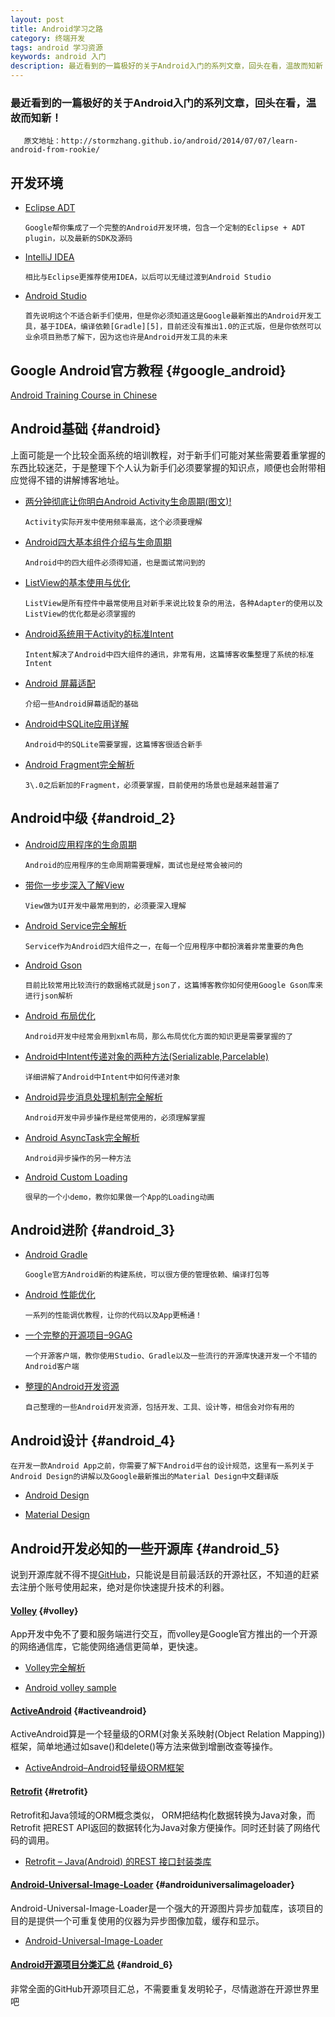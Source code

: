 ```yaml
---
layout: post
title: Android学习之路
category: 终端开发
tags: android 学习资源
keywords: android 入门
description: 最近看到的一篇极好的关于Android入门的系列文章，回头在看，温故而知新！
---
```


### 最近看到的一篇极好的关于Android入门的系列文章，回头在看，温故而知新！

       原文地址：http://stormzhang.github.io/android/2014/07/07/learn-android-from-rookie/
    

## 开发环境

*   [Eclipse ADT][1]
    
        Google帮你集成了一个完整的Android开发环境，包含一个定制的Eclipse + ADT plugin，以及最新的SDK及源码
        

*   [IntelliJ IDEA][2]
    
        相比与Eclipse更推荐使用IDEA，以后可以无缝过渡到Android Studio
        

*   [Android Studio][3]
    
        首先说明这个不适合新手们使用，但是你必须知道这是Google最新推出的Android开发工具，基于IDEA，编译依赖[Gradle][5]，目前还没有推出1.0的正式版，但是你依然可以业余项目熟悉了解下，因为这也许是Android开发工具的未来
        

<!--more-->

## Google Android官方教程 {#google_android}

[Android Training Course in Chinese][4]

## Android基础 {#android}

上面可能是一个比较全面系统的培训教程，对于新手们可能对某些需要着重掌握的东西比较迷茫，于是整理下个人认为新手们必须要掌握的知识点，顺便也会附带相应觉得不错的讲解博客地址。

*   [两分钟彻底让你明白Android Activity生命周期(图文)!][5]
    
        Activity实际开发中使用频率最高，这个必须要理解
        

*   [Android四大基本组件介绍与生命周期][6]
    
        Android中的四大组件必须得知道，也是面试常问到的
        

*   [ListView的基本使用与优化][7]
    
        ListView是所有控件中最常使用且对新手来说比较复杂的用法，各种Adapter的使用以及ListView的优化都是必须掌握的
        

*   [Android系统用于Activity的标准Intent][8]
    
        Intent解决了Android中四大组件的通讯，非常有用，这篇博客收集整理了系统的标准Intent
        

*   [Android 屏幕适配][9]
    
        介绍一些Android屏幕适配的基础
        

*   [Android中SQLite应用详解][10]
    
        Android中的SQLite需要掌握，这篇博客很适合新手
        

*   [Android Fragment完全解析][11]
    
        3\.0之后新加的Fragment，必须要掌握，目前使用的场景也是越来越普遍了
        

## Android中级 {#android_2}

*   [Android应用程序的生命周期][12]
    
        Android的应用程序的生命周期需要理解，面试也是经常会被问的
        

*   [带你一步步深入了解View][13]
    
        View做为UI开发中最常用到的，必须要深入理解
        

*   [Android Service完全解析][14]
    
        Service作为Android四大组件之一，在每一个应用程序中都扮演着非常重要的角色
        

*   [Android Gson][15]
    
        目前比较常用比较流行的数据格式就是json了，这篇博客教你如何使用Google Gson库来进行json解析
        

*   [Android 布局优化][16]
    
        Android开发中经常会用到xml布局，那么布局优化方面的知识更是需要掌握的了
        

*   [Android中Intent传递对象的两种方法(Serializable,Parcelable)][17]
    
        详细讲解了Android中Intent中如何传递对象
        

*   [Android异步消息处理机制完全解析][18]
    
        Android开发中异步操作是经常使用的，必须理解掌握
        

*   [Android AsyncTask完全解析][19]
    
        Android异步操作的另一种方法
        

*   [Android Custom Loading][20]
    
        很早的一个小demo，教你如果做一个App的Loading动画
        

## Android进阶 {#android_3}

*   [Android Gradle][21]
    
        Google官方Android新的构建系统，可以很方便的管理依赖、编译打包等
        

*   [Android 性能优化][22]
    
        一系列的性能调优教程，让你的代码以及App更畅通！
        

*   [一个完整的开源项目–9GAG][23]
    
        一个开源客户端，教你使用Studio、Gradle以及一些流行的开源库快速开发一个不错的Android客户端
        

*   [整理的Android开发资源][24]
    
        自己整理的一些Android开发资源，包括开发、工具、设计等，相信会对你有用的
        

## Android设计 {#android_4}

    在开发一款Android App之前，你需要了解下Android平台的设计规范，这里有一系列关于Android Design的讲解以及Google最新推出的Material Design中文翻译版
    

*   [Android Design][25]

*   [Material Design][26]

## Android开发必知的一些开源库 {#android_5}

说到开源库就不得不提[GitHub][27]，只能说是目前最活跃的开源社区，不知道的赶紧去注册个账号使用起来，绝对是你快速提升技术的利器。

#### [Volley][28] {#volley}

App开发中免不了要和服务端进行交互，而volley是Google官方推出的一个开源的网络通信库，它能使网络通信更简单，更快速。

*   [Volley完全解析][29]

*   [Android volley sample][30]

#### [ActiveAndroid][31] {#activeandroid}

ActiveAndroid算是一个轻量级的ORM(对象关系映射(Object Relation Mapping))框架，简单地通过如save()和delete()等方法来做到增删改查等操作。

*   [ActiveAndroid–Android轻量级ORM框架][32]

#### [Retrofit][33] {#retrofit}

Retrofit和Java领域的ORM概念类似， ORM把结构化数据转换为Java对象，而Retrofit 把REST API返回的数据转化为Java对象方便操作。同时还封装了网络代码的调用。

*   [Retrofit – Java(Android) 的REST 接口封装类库][34]

#### [Android-Universal-Image-Loader][35] {#androiduniversalimageloader}

Android-Universal-Image-Loader是一个强大的开源图片异步加载库，该项目的目的是提供一个可重复使用的仪器为异步图像加载，缓存和显示。

*   [Android-Universal-Image-Loader][36]

#### [Android开源项目分类汇总][37] {#android_6}

非常全面的GitHub开源项目汇总，不需要重复发明轮子，尽情遨游在开源世界里吧

 [1]: http://developer.android.com/sdk/index.html
 [2]: http://www.jetbrains.com/idea/
 [3]: http://developer.android.com/sdk/installing/studio.html
 [4]: http://hukai.me/android-training-course-in-chinese/index.html
 [5]: http://blog.csdn.net/android_tutor/article/details/5772285
 [6]: http://www.cnblogs.com/bravestarrhu/archive/2012/05/02/2479461.html
 [7]: http://www.cnblogs.com/noTice520/archive/2011/12/05/2276379.html
 [8]: http://blog.csdn.net/zhangjg_blog/article/details/10901293
 [9]: http://stormzhang.github.io/android/2014/05/16/android-screen-adaptation/
 [10]: http://blog.csdn.net/liuhe688/article/details/6715983
 [11]: http://blog.csdn.net/guolin_blog/article/details/8881711
 [12]: http://blog.csdn.net/android_tutor/article/details/4952960
 [13]: http://blog.csdn.net/guolin_blog/article/details/12921889
 [14]: http://blog.csdn.net/guolin_blog/article/details/11952435
 [15]: http://stormzhang.github.io/android/2014/05/22/android-gson/
 [16]: http://stormzhang.github.io/android/2014/04/10/android-optimize-layout/
 [17]: http://blog.csdn.net/android_tutor/article/details/5740845
 [18]: http://blog.csdn.net/guolin_blog/article/details/9991569
 [19]: http://blog.csdn.net/guolin_blog/article/details/11711405
 [20]: http://stormzhang.github.io/openandroid/2013/11/15/android-custom-loading/
 [21]: http://stormzhang.github.io/android/2014/02/28/android-gradle/
 [22]: http://www.trinea.cn/android/android-performance-demo/
 [23]: https://github.com/stormzhang/9GAG
 [24]: http://stormzhang.github.io/android/2014/06/05/android-awesome-resources/
 [25]: http://www.geekpark.net/tag/Android%20Design
 [26]: http://design.1sters.com/
 [27]: https://github.com/
 [28]: https://android.googlesource.com/platform/frameworks/volley
 [29]: http://blog.csdn.net/guolin_blog/article/details/17482095
 [30]: https://github.com/stormzhang/AndroidVolley
 [31]: http://github.com/pardom/ActiveAndroid
 [32]: http://stormzhang.github.io/openandroid/android/sqlite/2013/12/20/android-orm-tools-activeandroid/
 [33]: http://square.github.io/retrofit/
 [34]: http://blog.chengyunfeng.com/?p=491
 [35]: https://github.com/nostra13/Android-Universal-Image-Loader
 [36]: http://stormzhang.github.io/android/openandroid/2013/12/01/android-universal-image-loader/
 [37]: https://github.com/Trinea/android-open-project